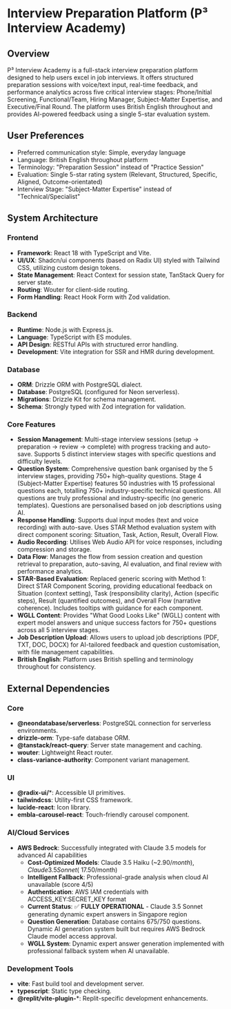 # Interview Preparation Platform (P³ Interview Academy)

## Overview
P³ Interview Academy is a full-stack interview preparation platform designed to help users excel in job interviews. It offers structured preparation sessions with voice/text input, real-time feedback, and performance analytics across five critical interview stages: Phone/Initial Screening, Functional/Team, Hiring Manager, Subject-Matter Expertise, and Executive/Final Round. The platform uses British English throughout and provides AI-powered feedback using a single 5-star evaluation system.

## User Preferences
- Preferred communication style: Simple, everyday language
- Language: British English throughout platform
- Terminology: "Preparation Session" instead of "Practice Session"
- Evaluation: Single 5-star rating system (Relevant, Structured, Specific, Aligned, Outcome-orientated)
- Interview Stage: "Subject-Matter Expertise" instead of "Technical/Specialist"

## System Architecture

### Frontend
- **Framework**: React 18 with TypeScript and Vite.
- **UI/UX**: Shadcn/ui components (based on Radix UI) styled with Tailwind CSS, utilizing custom design tokens.
- **State Management**: React Context for session state, TanStack Query for server state.
- **Routing**: Wouter for client-side routing.
- **Form Handling**: React Hook Form with Zod validation.

### Backend
- **Runtime**: Node.js with Express.js.
- **Language**: TypeScript with ES modules.
- **API Design**: RESTful APIs with structured error handling.
- **Development**: Vite integration for SSR and HMR during development.

### Database
- **ORM**: Drizzle ORM with PostgreSQL dialect.
- **Database**: PostgreSQL (configured for Neon serverless).
- **Migrations**: Drizzle Kit for schema management.
- **Schema**: Strongly typed with Zod integration for validation.

### Core Features
- **Session Management**: Multi-stage interview sessions (setup → preparation → review → complete) with progress tracking and auto-save. Supports 5 distinct interview stages with specific questions and difficulty levels.
- **Question System**: Comprehensive question bank organised by the 5 interview stages, providing 750+ high-quality questions. Stage 4 (Subject-Matter Expertise) features 50 industries with 15 professional questions each, totalling 750+ industry-specific technical questions. All questions are truly professional and industry-specific (no generic templates). Questions are personalised based on job descriptions using AI.
- **Response Handling**: Supports dual input modes (text and voice recording) with auto-save. Uses STAR Method evaluation system with direct component scoring: Situation, Task, Action, Result, Overall Flow.
- **Audio Recording**: Utilises Web Audio API for voice responses, including compression and storage.
- **Data Flow**: Manages the flow from session creation and question retrieval to preparation, auto-saving, AI evaluation, and final review with performance analytics.
- **STAR-Based Evaluation**: Replaced generic scoring with Method 1: Direct STAR Component Scoring, providing educational feedback on Situation (context setting), Task (responsibility clarity), Action (specific steps), Result (quantified outcomes), and Overall Flow (narrative coherence). Includes tooltips with guidance for each component.
- **WGLL Content**: Provides "What Good Looks Like" (WGLL) content with expert model answers and unique success factors for 750+ questions across all 5 interview stages.
- **Job Description Upload**: Allows users to upload job descriptions (PDF, TXT, DOC, DOCX) for AI-tailored feedback and question customisation, with file management capabilities.
- **British English**: Platform uses British spelling and terminology throughout for consistency.

## External Dependencies

### Core
- **@neondatabase/serverless**: PostgreSQL connection for serverless environments.
- **drizzle-orm**: Type-safe database ORM.
- **@tanstack/react-query**: Server state management and caching.
- **wouter**: Lightweight React router.
- **class-variance-authority**: Component variant management.

### UI
- **@radix-ui/***: Accessible UI primitives.
- **tailwindcss**: Utility-first CSS framework.
- **lucide-react**: Icon library.
- **embla-carousel-react**: Touch-friendly carousel component.

### AI/Cloud Services
- **AWS Bedrock**: Successfully integrated with Claude 3.5 models for advanced AI capabilities
  - **Cost-Optimized Models**: Claude 3.5 Haiku (~$2.90/month), Claude 3.5 Sonnet (~$17.50/month)
  - **Intelligent Fallback**: Professional-grade analysis when cloud AI unavailable (score 4/5)
  - **Authentication**: AWS IAM credentials with ACCESS_KEY:SECRET_KEY format
  - **Current Status**: ✅ **FULLY OPERATIONAL** - Claude 3.5 Sonnet generating dynamic expert answers in Singapore region
  - **Question Generation**: Database contains 675/750 questions. Dynamic AI generation system built but requires AWS Bedrock Claude model access approval.
  - **WGLL System**: Dynamic expert answer generation implemented with professional fallback system when AI unavailable.

### Development Tools
- **vite**: Fast build tool and development server.
- **typescript**: Static type checking.
- **@replit/vite-plugin-***: Replit-specific development enhancements.